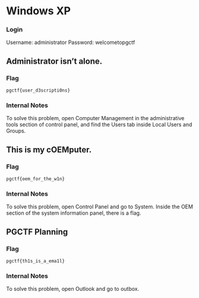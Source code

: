 # Windows XP
### Login
Username: administrator
Password: welcometopgctf

## Administrator isn’t alone.
### Flag
`pgctf{user_d3scripti0ns}`

### Internal Notes
To solve this problem, open Computer Management in the administrative tools section of control panel, and find the Users tab inside Local Users and Groups.

## This is my cOEMputer.
### Flag
`pgctf{oem_for_the_w1n}`

### Internal Notes
To solve this problem, open Control Panel and go to System. Inside the OEM section of the system information panel, there is a flag.

## PGCTF Planning
### Flag
`pgctf{th1s_is_a_ema1l}`

### Internal Notes
To solve this problem, open Outlook and go to outbox.
